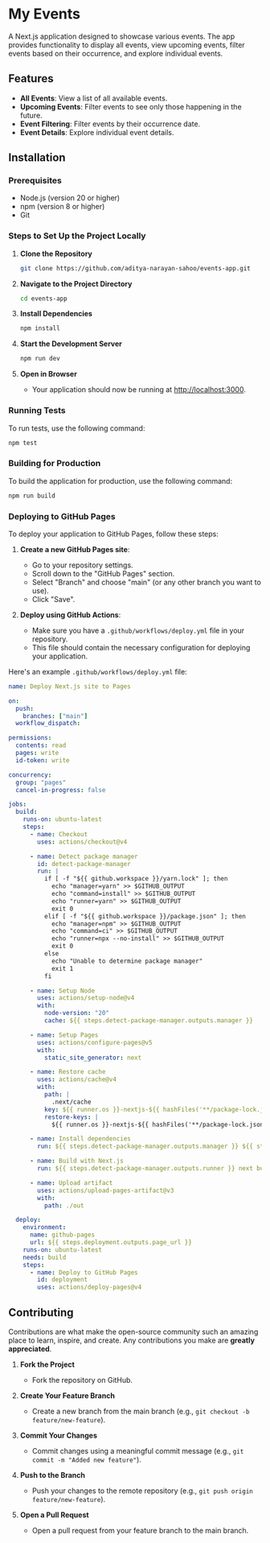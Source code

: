 # My Events

A Next.js application designed to showcase various events. The app provides functionality to display all events, view upcoming events, filter events based on their occurrence, and explore individual events.

## Features

- **All Events**: View a list of all available events.
- **Upcoming Events**: Filter events to see only those happening in the future.
- **Event Filtering**: Filter events by their occurrence date.
- **Event Details**: Explore individual event details.

## Installation

### Prerequisites

- Node.js (version 20 or higher)
- npm (version 8 or higher)
- Git

### Steps to Set Up the Project Locally

1. **Clone the Repository**
   ```sh
   git clone https://github.com/aditya-narayan-sahoo/events-app.git
   ```

2. **Navigate to the Project Directory**
   ```sh
   cd events-app
   ```

3. **Install Dependencies**
   ```sh
   npm install
   ```

4. **Start the Development Server**
   ```sh
   npm run dev
   ```

5. **Open in Browser**
   - Your application should now be running at [http://localhost:3000](http://localhost:3000).

### Running Tests

To run tests, use the following command:

```sh
npm test
```

### Building for Production

To build the application for production, use the following command:

```sh
npm run build
```

### Deploying to GitHub Pages

To deploy your application to GitHub Pages, follow these steps:

1. **Create a new GitHub Pages site**:
   - Go to your repository settings.
   - Scroll down to the "GitHub Pages" section.
   - Select "Branch" and choose "main" (or any other branch you want to use).
   - Click "Save".

2. **Deploy using GitHub Actions**:
   - Make sure you have a `.github/workflows/deploy.yml` file in your repository.
   - This file should contain the necessary configuration for deploying your application.

Here's an example `.github/workflows/deploy.yml` file:

```yaml
name: Deploy Next.js site to Pages

on:
  push:
    branches: ["main"]
  workflow_dispatch:

permissions:
  contents: read
  pages: write
  id-token: write

concurrency:
  group: "pages"
  cancel-in-progress: false

jobs:
  build:
    runs-on: ubuntu-latest
    steps:
      - name: Checkout
        uses: actions/checkout@v4

      - name: Detect package manager
        id: detect-package-manager
        run: |
          if [ -f "${{ github.workspace }}/yarn.lock" ]; then
            echo "manager=yarn" >> $GITHUB_OUTPUT
            echo "command=install" >> $GITHUB_OUTPUT
            echo "runner=yarn" >> $GITHUB_OUTPUT
            exit 0
          elif [ -f "${{ github.workspace }}/package.json" ]; then
            echo "manager=npm" >> $GITHUB_OUTPUT
            echo "command=ci" >> $GITHUB_OUTPUT
            echo "runner=npx --no-install" >> $GITHUB_OUTPUT
            exit 0
          else
            echo "Unable to determine package manager"
            exit 1
          fi

      - name: Setup Node
        uses: actions/setup-node@v4
        with:
          node-version: "20"
          cache: ${{ steps.detect-package-manager.outputs.manager }}

      - name: Setup Pages
        uses: actions/configure-pages@v5
        with:
          static_site_generator: next

      - name: Restore cache
        uses: actions/cache@v4
        with:
          path: |
            .next/cache
          key: ${{ runner.os }}-nextjs-${{ hashFiles('**/package-lock.json', '**/yarn.lock') }}-${{ hashFiles('**.[jt]s', '**.[jt]sx') }}
          restore-keys: |
            ${{ runner.os }}-nextjs-${{ hashFiles('**/package-lock.json', '**/yarn.lock') }}-

      - name: Install dependencies
        run: ${{ steps.detect-package-manager.outputs.manager }} ${{ steps.detect-package-manager.outputs.command }}

      - name: Build with Next.js
        run: ${{ steps.detect-package-manager.outputs.runner }} next build

      - name: Upload artifact
        uses: actions/upload-pages-artifact@v3
        with:
          path: ./out

  deploy:
    environment:
      name: github-pages
      url: ${{ steps.deployment.outputs.page_url }}
    runs-on: ubuntu-latest
    needs: build
    steps:
      - name: Deploy to GitHub Pages
        id: deployment
        uses: actions/deploy-pages@v4
```
## Contributing

Contributions are what make the open-source community such an amazing place to learn, inspire, and create. Any contributions you make are **greatly appreciated**.

1. **Fork the Project**
   - Fork the repository on GitHub.

2. **Create Your Feature Branch**
   - Create a new branch from the main branch (e.g., `git checkout -b feature/new-feature`).

3. **Commit Your Changes**
   - Commit changes using a meaningful commit message (e.g., `git commit -m "Added new feature"`).

4. **Push to the Branch**
   - Push your changes to the remote repository (e.g., `git push origin feature/new-feature`).

5. **Open a Pull Request**
   - Open a pull request from your feature branch to the main branch.
